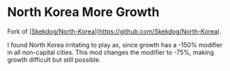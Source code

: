 # North Korea More Growth
Fork of [[Skekdog/North-Korea](https://github.com/Skekdog/North-Korea)](https://github.com/Skekdog/North-Korea).

I found North Korea irritating to play as, since growth has a -150% modifier in all non-capital cities. This mod changes the modifier to -75%, making growth difficult but still possible.
